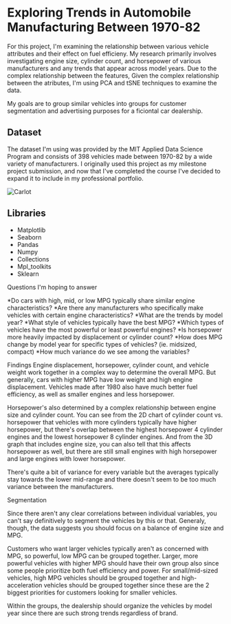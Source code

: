# Exploring Trends in Automobile Manufacturing Between 1970-82

For this project, I'm examining the relationship between various vehicle attributes and their effect on fuel efficieny. My research primarily involves investigating engine size, cylinder count, and horsepower of various manufacturers and any trends that appear across model years. Due to the complex relationship between the features, Given the complex relationship between the atributes, I'm using PCA and tSNE techniques to examine the data.

My goals are to group similar vehicles into groups for customer segmentation and advertising purposes for a ficiontal car dealership. 

## Dataset

The dataset I'm using was provided by the MIT Applied Data Science Program and consists of 398 vehicles made between 1970-82 by a wide variety of manufacturers. I originally used this project as my milestone project submission, and now that I've completed the course I've decided to expand it to include in my professional portfolio.

![Carlot](Images/Carlot.jpeg)

## Libraries

* Matplotlib
* Seaborn
* Pandas
* Numpy
* Collections
* Mpl_toolkits
* Sklearn

Questions I'm hoping to answer

*Do cars with high, mid, or low MPG typically share similar engine characteristics?
*Are there any manufacturers who specifically make vehicles with certain engine characteristics?
*What are the trends by model year?
*What style of vehicles typically have the best MPG?
*Which types of vehicles have the most powerful or least powerful engines?
*Is horsepower more heavily impacted by displacement or cylinder count?
*How does MPG change by model year for specific types of vehicles? (ie. midsized, compact)
*How much variance do we see among the variables?

Findings
Engine displacement, horsepower, cylinder count, and vehicle weight work together in a complex way to determine the overall MPG. But generally, cars with higher MPG have low weight and high engine displacement. Vehicles made after 1980 also have much better fuel efficiency, as well as smaller engines and less horsepower.

Horsepower's also determined by a complex relationship between engine size and cylinder count. You can see from the 2D chart of cylinder count vs. horsepower that vehicles with more cylinders typically have higher horsepower, but there's overlap between the highest horsepower 4 cylinder engines and the lowest horsepower 8 cylinder engines. And from the 3D graph that includes engine size, you can also tell that this affects horsepower as well, but there are still small engines with high horsepower and large engines with lower horsepower.

There's quite a bit of variance for every variable but the averages typically stay towards the lower mid-range and there doesn't seem to be too much variance between the manufacturers.

Segmentation

Since there aren't any clear correlations between individual variables, you can't say definitively to segment the vehicles by this or that. Generaly, though, the data suggests you should focus on a balance of engine size and MPG.

Customers who want larger vehicles typically aren't as concerned with MPG, so powerful, low MPG can be grouped together. Larger, more powerful vehicles with higher MPG should have their own group also since some people prioritize both fuel efficiency and power. For small/mid-sized vehicles, high MPG vehicles should be grouped together and high-acceleration vehicles should be grouped together since these are the 2 biggest priorities for customers looking for smaller vehicles.

Within the groups, the dealership should organize the vehicles by model year since there are such strong trends regardless of brand.


